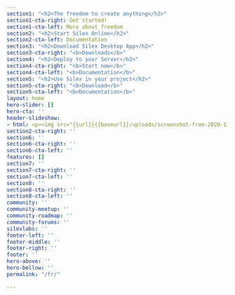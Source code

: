 ```yaml
---
section1: "<h2>The freedom to create anything</h2>"
section1-cta-right: Get started!
section1-cta-left: More about freedom
section2: "<h2>Start Silex Online</h2>"
section2-cta-left: Documentation
section3: "<h2>Download Silex Desktop App</h2>"
section3-cta-right: "<b>Downloads</b>"
section4: "<h2>Deploy to your Server</h2>"
section4-cta-right: "<b>Start now</b>"
section4-cta-left: "<b>Documentation</b>"
section5: "<h2>Use Silex in your project</h2>"
section5-cta-right: "<b>Download</b>"
section5-cta-left: "<b>Documentation</b>"
layout: home
hero-slider: []
hero-cta: ''
header-slideshow:
- html: <p><img src="{{url}}{{baseurl}}/uploads/screenshot-from-2020-11-15-19-06-03.png"></p><p>test</p>
section2-cta-right: ''
section6: ''
section6-cta-right: ''
section6-cta-left: ''
features: []
section7: ''
section7-cta-right: ''
section7-cta-left: ''
section8: ''
section8-cta-right: ''
section8-cta-left: ''
community: ''
community-meetup: ''
community-roadmap: ''
community-forums: ''
silexlabs: ''
footer-left: ''
footer-middle: ''
footer-right: ''
footer: ''
hero-above: ''
hero-bellow: ''
permalink: "/fr/"

---
```

